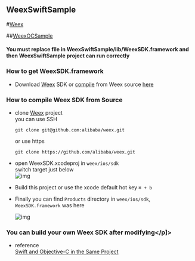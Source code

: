 ## WeexSwiftSample

#[Weex](https://github.com/alibaba/weex)


##[WeexOCSample](http://gw.alicdn.com/bao/uploaded/LB1yfvtKpXXXXXbXXXXXXXXXXXX.zip?spm=a219a.7629140.0.0.AymsNe&file=LB1yfvtKpXXXXXbXXXXXXXXXXXX.zip)


#### You must replace file in WeexSwiftSample/lib/WeexSDK.framework and then WeexSwiftSample project can run correctly

### How to  get WeexSDK.framework

- Download [Weex](http://gw.alicdn.com/bao/uploaded/LB14u_rKpXXXXaUXXXXXXXXXXXX.zip?spm=a219a.7629140.0.0.Y28vYL&file=LB14u_rKpXXXXaUXXXXXXXXXXXX.zip) SDK  or <a href="#compile">compile</a> from Weex source [here](https://github.com/alibaba/weex)
 
### How to compile Weex SDK from Source
- clone [Weex](https://github.com/alibaba/weex) project  
  you can use SSH
  
	```
	git clone git@github.com:alibaba/weex.git
	```
  or use https   
  
	```
	git clone https://github.com/alibaba/weex.git
	```
  	    
- open WeexSDK.xcodeproj in `weex/ios/sdk`  
  switch target just below  
  ![img](http://img1.tbcdn.cn/L1/461/1/4fe050b36e7fea52f121e73790b1fdb7ea934e97)
  
- Build this project or use the xcode default hot key `⌘ + b`

- Finally you can find `Products` directory in `weex/ios/sdk`, `WeexSDK.framework` was here

  ![img](http://img4.tbcdn.cn/L1/461/1/52594fea03ee1154845d0f897558b81b4b5bef2e)

### <p name="compile">You can build your own Weex SDK after modifying</p]>


- reference	 
 [Swift and Objective-C in the Same Project](https://developer.apple.com/library/ios/documentation/Swift/Conceptual/BuildingCocoaApps/MixandMatch.html)